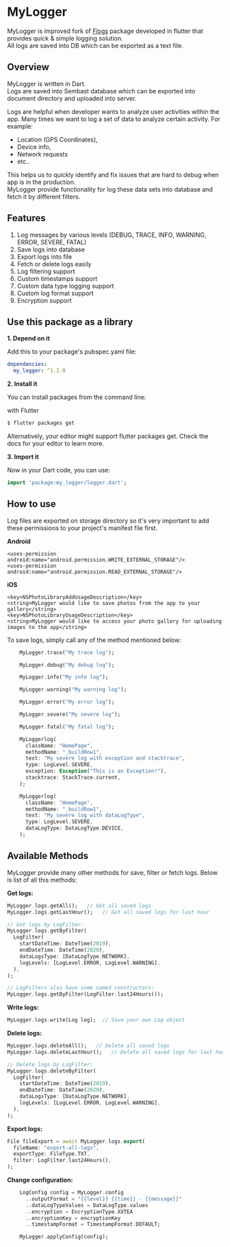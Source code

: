 # MyLogger

MyLogger is improved fork of [Flogs](https://pub.dev/packages/f_logs) package developed in flutter that provides quick & simple logging solution. <br>
All logs are saved into DB which can be exported as a text file.

Overview
--------

MyLogger is written in Dart.<br> 
Logs are saved into Sembast database which can be exported into document directory and uploaded into server. 

Logs are helpful when developer wants to analyze user activities within the app. 
Many times we want to log a set of data to analyze certain activity. 
For example: 
- Location (GPS Coordinates), 
- Device info, 
- Network requests 
- etc.. 

This helps us to quickly identify and fix issues that are hard to debug when app is in the production. <br>
MyLogger provide functionality for log these data sets into database and fetch it by different filters.


Features
--------

1. Log messages by various levels (DEBUG, TRACE, INFO, WARNING, ERROR, SEVERE, FATAL) 
2. Save logs into database                                                            
3. Export logs into file                                                              
4. Fetch or delete logs easily                                                        
5. Log filtering support                                                              
6. Custom timestamps support                                                          
7. Custom data type logging support                                                   
8. Custom log format support                                                          
9. Encryption support                                                                 
                

Use this package as a library
-----------------------------

**1. Depend on it**

Add this to your package's pubspec.yaml file:

```yaml
dependencies:
  my_logger: ^1.1.0
```

**2. Install it**

You can install packages from the command line:

with Flutter

```bash
$ flutter packages get
```

Alternatively, your editor might support flutter packages get. Check the docs for your editor to learn more.

**3. Import it**

Now in your Dart code, you can use:

```dart
import 'package:my_logger/logger.dart';
```

How to use
----------

Log files are exported on storage directory so it's very important to add these permissions to your project's manifest file first.

**Android**
```
<uses-permission android:name="android.permission.WRITE_EXTERNAL_STORAGE"/>
<uses-permission android:name="android.permission.READ_EXTERNAL_STORAGE"/>
```
**iOS**
```
<key>NSPhotoLibraryAddUsageDescription</key>
<string>MyLogger would like to save photos from the app to your gallery</string>
<key>NSPhotoLibraryUsageDescription</key>
<string>MyLogger would like to access your photo gallery for uploading images to the app</string>
```

To save logs, simply call any of the method mentioned below:


```dart 
    MyLogger.trace("My trace log"); 

    MyLogger.debug("My debug log");

    MyLogger.info("My info log");

    MyLogger.warning("My warning log");

    MyLogger.error("My error log");

    MyLogger.severe("My severe log");

    MyLogger.fatal("My fatal log");

    MyLoggerlog(
      className: "HomePage",
      methodName: "_buildRow1",
      text: "My severe log with exception and stacktrace",
      type: LogLevel.SEVERE, 
      exception: Exception("This is an Exception!"),
      stacktrace: StackTrace.current,
    );

    MyLoggerlog(
      className: "HomePage",
      methodName: "_buildRow1",
      text: "My severe log with dataLogType",
      type: LogLevel.SEVERE,
      dataLogType: DataLogType.DEVICE,
    );
```


Available Methods
-----------------
MyLogger provide many other methods for save, filter or fetch logs. Below is list of all this methods:


**Get logs:**

```dart 
MyLogger.logs.getAll();   // Get all saved logs
MyLogger.logs.getLastHour();   // Get all saved logs for last hour

// Get logs by LogFilter:
MyLogger.logs.getByFilter(
  LogFilter(
    startDateTime: DateTime(2019), 
    endDateTime: DateTime(2020), 
    dataLogsType: [DataLogType.NETWORK],
    logLevels: [LogLevel.ERROR, LogLevel.WARNING],
  ),  
);

// LogFilters also have some named constructors:
MyLogger.logs.getByFilter(LogFilter.last24Hours());
```

**Write logs:**

```dart 
MyLogger.logs.write(Log log);  // Save your own Log object
```

**Delete logs:**

```dart 
MyLogger.logs.deleteAll();   // Delete all saved logs
MyLogger.logs.deleteLastHour();   // Delete all saved logs for last hour

// Delete logs by LogFilter:
MyLogger.logs.deleteByFilter(
  LogFilter(
    startDateTime: DateTime(2019), 
    endDateTime: DateTime(2020), 
    dataLogsType: [DataLogType.NETWORK],
    logLevels: [LogLevel.ERROR, LogLevel.WARNING],
  ),  
);

```

**Export logs:**

```dart 
File fileExport = await MyLogger.logs.export(
  fileName: "export-all-logs",
  exportType: FileType.TXT,
  filter: LogFilter.last24Hours(),
);
```


**Change configuration:**

```dart 
    LogConfig config = MyLogger.config
      ..outputFormat = "{{level}} {{time}} - {{message}}"
      ..dataLogTypeValues = DataLogType.values
      ..encryption = EncryptionType.XXTEA
      ..encryptionKey = encryptionKey
      ..timestampFormat = TimestampFormat.DEFAULT;

    MyLogger.applyConfig(config);
```

